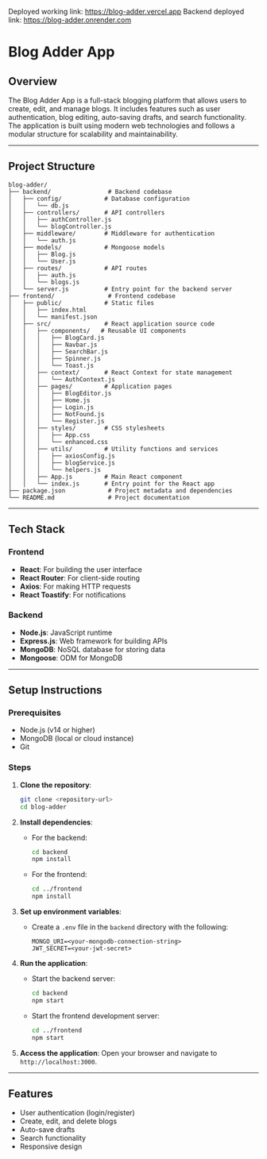 Deployed working link: https://blog-adder.vercel.app
Backend deployed link: https://blog-adder.onrender.com
# Blog Adder App

## Overview
The Blog Adder App is a full-stack blogging platform that allows users to create, edit, and manage blogs. It includes features such as user authentication, blog editing, auto-saving drafts, and search functionality. The application is built using modern web technologies and follows a modular structure for scalability and maintainability.

---

## Project Structure

```
blog-adder/
├── backend/                # Backend codebase
│   ├── config/            # Database configuration
│   │   └── db.js
│   ├── controllers/       # API controllers
│   │   ├── authController.js
│   │   └── blogController.js
│   ├── middleware/        # Middleware for authentication
│   │   └── auth.js
│   ├── models/            # Mongoose models
│   │   ├── Blog.js
│   │   └── User.js
│   ├── routes/            # API routes
│   │   ├── auth.js
│   │   └── blogs.js
│   └── server.js          # Entry point for the backend server
├── frontend/               # Frontend codebase
│   ├── public/            # Static files
│   │   ├── index.html
│   │   └── manifest.json
│   ├── src/               # React application source code
│   │   ├── components/   # Reusable UI components
│   │   │   ├── BlogCard.js
│   │   │   ├── Navbar.js
│   │   │   ├── SearchBar.js
│   │   │   ├── Spinner.js
│   │   │   └── Toast.js
│   │   ├── context/       # React Context for state management
│   │   │   └── AuthContext.js
│   │   ├── pages/         # Application pages
│   │   │   ├── BlogEditor.js
│   │   │   ├── Home.js
│   │   │   ├── Login.js
│   │   │   ├── NotFound.js
│   │   │   └── Register.js
│   │   ├── styles/        # CSS stylesheets
│   │   │   ├── App.css
│   │   │   └── enhanced.css
│   │   ├── utils/         # Utility functions and services
│   │   │   ├── axiosConfig.js
│   │   │   ├── blogService.js
│   │   │   └── helpers.js
│   │   ├── App.js         # Main React component
│   │   └── index.js       # Entry point for the React app
├── package.json            # Project metadata and dependencies
└── README.md               # Project documentation
```

---

## Tech Stack

### Frontend
- **React**: For building the user interface
- **React Router**: For client-side routing
- **Axios**: For making HTTP requests
- **React Toastify**: For notifications

### Backend
- **Node.js**: JavaScript runtime
- **Express.js**: Web framework for building APIs
- **MongoDB**: NoSQL database for storing data
- **Mongoose**: ODM for MongoDB

---

## Setup Instructions

### Prerequisites
- Node.js (v14 or higher)
- MongoDB (local or cloud instance)
- Git

### Steps

1. **Clone the repository**:
   ```bash
   git clone <repository-url>
   cd blog-adder
   ```

2. **Install dependencies**:
   - For the backend:
     ```bash
     cd backend
     npm install
     ```
   - For the frontend:
     ```bash
     cd ../frontend
     npm install
     ```

3. **Set up environment variables**:
   - Create a `.env` file in the `backend` directory with the following:
     ```env
     MONGO_URI=<your-mongodb-connection-string>
     JWT_SECRET=<your-jwt-secret>
     ```

4. **Run the application**:
   - Start the backend server:
     ```bash
     cd backend
     npm start
     ```
   - Start the frontend development server:
     ```bash
     cd ../frontend
     npm start
     ```

5. **Access the application**:
   Open your browser and navigate to `http://localhost:3000`.

---

## Features
- User authentication (login/register)
- Create, edit, and delete blogs
- Auto-save drafts
- Search functionality
- Responsive design

